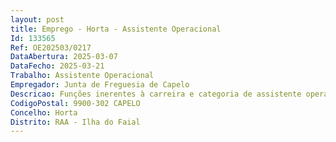 ```yaml
--- 
layout: post
title: Emprego - Horta - Assistente Operacional
Id: 133565
Ref: OE202503/0217
DataAbertura: 2025-03-07
DataFecho: 2025-03-21
Trabalho: Assistente Operacional
Empregador: Junta de Freguesia de Capelo
Descricao: Funções inerentes à carreira e categoria de assistente operacional conformeAnexo a que se refere n.o 2 do artigo 88.o da Lei n.o 35 2014, de 20 de junho(LGTFP), às quais correspondem o grau 1 de complexidade funcional e as queresultam da caracterização do posto de trabalho de assistente operacional anexoao mapa de pessoal de 2023 da freguesia  funções de natureza executiva, decarácter manual ou mecânico, enquadradas em diretivas gerais e bem definidase com graus de complexidade variáveis  execução de tarefas de apoioelementares, indispensáveis ao funcionamento dos órgãos e serviços, podendocomportar esforço físico  responsabilidade pelos equipamentos sob a sua guardae pela sua correta utilização, procedendo quando necessário, à manutenção ereparação dos mesmos  execução e manutenção de trabalho de pedreiro,nomeadamente em reparações de muros e estradas  apoio limpeza emanutenção dos percursos pedonais  e ainda, para o posto de assistenteoperacional com funções administrativas  funções de natureza administrativa,nomeadamente no apoio à gestão de expediente da junta de freguesia, bemcomo na gestão de diversos serviços inerentes à contabilidade da junta defreguesia, como estipulados na norma de controlo interno  funções de apoio àlimpeza e salubridade dos edifícios propriedade da junta de freguesia  execuçãode tarefas de apoio elementares, indispensáveis ao funcionamento dos órgãos eserviços, podendo comportar esforço físico.
CodigoPostal: 9900-302 CAPELO
Concelho: Horta
Distrito: RAA - Ilha do Faial
--- 
```

